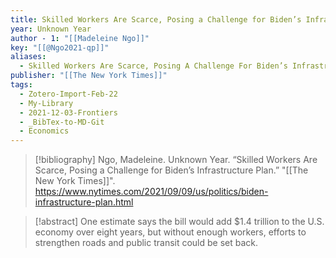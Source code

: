 ```yaml
---
title: Skilled Workers Are Scarce, Posing a Challenge for Biden’s Infrastructure Plan
year: Unknown Year
author - 1: "[[Madeleine Ngo]]"
key: "[[@Ngo2021-qp]]"
aliases:
  - Skilled Workers Are Scarce, Posing A Challenge For Biden’s Infrastructure Plan
publisher: "[[The New York Times]]"
tags:
  - Zotero-Import-Feb-22
  - My-Library
  - 2021-12-03-Frontiers
  - _BibTex-to-MD-Git
  - Economics
---
```


> [!bibliography]
> Ngo, Madeleine. Unknown Year. “Skilled Workers Are Scarce, Posing a Challenge for Biden’s Infrastructure Plan.” "[[The New York Times]]". https://www.nytimes.com/2021/09/09/us/politics/biden-infrastructure-plan.html

> [!abstract]
> One estimate says the bill would add \$1.4 trillion to the U.S. economy over eight years, but without enough workers, efforts to strengthen roads and public transit could be set back.